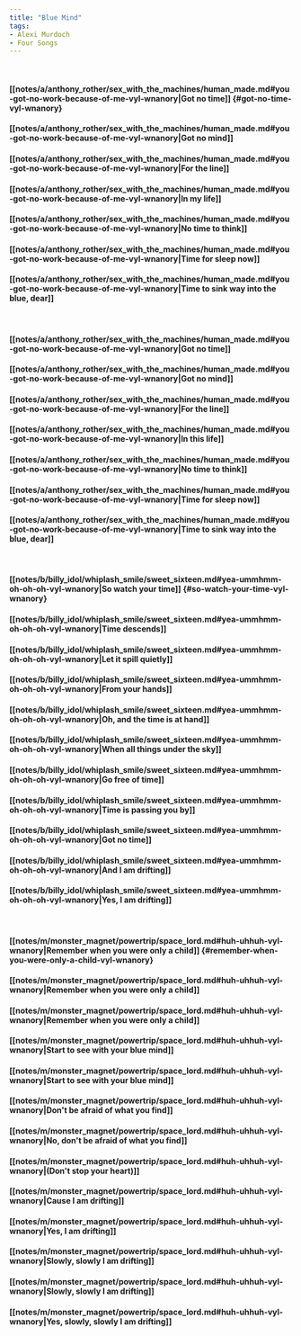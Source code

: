 ```yaml
---
title: "Blue Mind"
tags:
- Alexi Murdoch
- Four Songs
---
```

&nbsp;
#### [[notes/a/anthony_rother/sex_with_the_machines/human_made.md#you-got-no-work-because-of-me-vyl-wnanory|Got no time]] {#got-no-time-vyl-wnanory}
#### [[notes/a/anthony_rother/sex_with_the_machines/human_made.md#you-got-no-work-because-of-me-vyl-wnanory|Got no mind]]
#### [[notes/a/anthony_rother/sex_with_the_machines/human_made.md#you-got-no-work-because-of-me-vyl-wnanory|For the line]]
#### [[notes/a/anthony_rother/sex_with_the_machines/human_made.md#you-got-no-work-because-of-me-vyl-wnanory|In my life]]
#### [[notes/a/anthony_rother/sex_with_the_machines/human_made.md#you-got-no-work-because-of-me-vyl-wnanory|No time to think]]
#### [[notes/a/anthony_rother/sex_with_the_machines/human_made.md#you-got-no-work-because-of-me-vyl-wnanory|Time for sleep now]]
#### [[notes/a/anthony_rother/sex_with_the_machines/human_made.md#you-got-no-work-because-of-me-vyl-wnanory|Time to sink way into the blue, dear]]
&nbsp;
#### [[notes/a/anthony_rother/sex_with_the_machines/human_made.md#you-got-no-work-because-of-me-vyl-wnanory|Got no time]]
#### [[notes/a/anthony_rother/sex_with_the_machines/human_made.md#you-got-no-work-because-of-me-vyl-wnanory|Got no mind]]
#### [[notes/a/anthony_rother/sex_with_the_machines/human_made.md#you-got-no-work-because-of-me-vyl-wnanory|For the line]]
#### [[notes/a/anthony_rother/sex_with_the_machines/human_made.md#you-got-no-work-because-of-me-vyl-wnanory|In this life]]
#### [[notes/a/anthony_rother/sex_with_the_machines/human_made.md#you-got-no-work-because-of-me-vyl-wnanory|No time to think]]
#### [[notes/a/anthony_rother/sex_with_the_machines/human_made.md#you-got-no-work-because-of-me-vyl-wnanory|Time for sleep now]]
#### [[notes/a/anthony_rother/sex_with_the_machines/human_made.md#you-got-no-work-because-of-me-vyl-wnanory|Time to sink way into the blue, dear]]
&nbsp;
#### [[notes/b/billy_idol/whiplash_smile/sweet_sixteen.md#yea-ummhmm-oh-oh-oh-vyl-wnanory|So watch your time]] {#so-watch-your-time-vyl-wnanory}
#### [[notes/b/billy_idol/whiplash_smile/sweet_sixteen.md#yea-ummhmm-oh-oh-oh-vyl-wnanory|Time descends]]
#### [[notes/b/billy_idol/whiplash_smile/sweet_sixteen.md#yea-ummhmm-oh-oh-oh-vyl-wnanory|Let it spill quietly]]
#### [[notes/b/billy_idol/whiplash_smile/sweet_sixteen.md#yea-ummhmm-oh-oh-oh-vyl-wnanory|From your hands]]
#### [[notes/b/billy_idol/whiplash_smile/sweet_sixteen.md#yea-ummhmm-oh-oh-oh-vyl-wnanory|Oh, and the time is at hand]]
#### [[notes/b/billy_idol/whiplash_smile/sweet_sixteen.md#yea-ummhmm-oh-oh-oh-vyl-wnanory|When all things under the sky]]
#### [[notes/b/billy_idol/whiplash_smile/sweet_sixteen.md#yea-ummhmm-oh-oh-oh-vyl-wnanory|Go free of time]]
#### [[notes/b/billy_idol/whiplash_smile/sweet_sixteen.md#yea-ummhmm-oh-oh-oh-vyl-wnanory|Time is passing you by]]
#### [[notes/b/billy_idol/whiplash_smile/sweet_sixteen.md#yea-ummhmm-oh-oh-oh-vyl-wnanory|Got no time]]
#### [[notes/b/billy_idol/whiplash_smile/sweet_sixteen.md#yea-ummhmm-oh-oh-oh-vyl-wnanory|And I am drifting]]
#### [[notes/b/billy_idol/whiplash_smile/sweet_sixteen.md#yea-ummhmm-oh-oh-oh-vyl-wnanory|Yes, I am drifting]]
&nbsp;
#### [[notes/m/monster_magnet/powertrip/space_lord.md#huh-uhhuh-vyl-wnanory|Remember when you were only a child]] {#remember-when-you-were-only-a-child-vyl-wnanory}
#### [[notes/m/monster_magnet/powertrip/space_lord.md#huh-uhhuh-vyl-wnanory|Remember when you were only a child]]
#### [[notes/m/monster_magnet/powertrip/space_lord.md#huh-uhhuh-vyl-wnanory|Remember when you were only a child]]
#### [[notes/m/monster_magnet/powertrip/space_lord.md#huh-uhhuh-vyl-wnanory|Start to see with your blue mind]]
#### [[notes/m/monster_magnet/powertrip/space_lord.md#huh-uhhuh-vyl-wnanory|Start to see with your blue mind]]
#### [[notes/m/monster_magnet/powertrip/space_lord.md#huh-uhhuh-vyl-wnanory|Don't be afraid of what you find]]
#### [[notes/m/monster_magnet/powertrip/space_lord.md#huh-uhhuh-vyl-wnanory|No, don't be afraid of what you find]]
#### [[notes/m/monster_magnet/powertrip/space_lord.md#huh-uhhuh-vyl-wnanory|(Don't stop your heart)]]
#### [[notes/m/monster_magnet/powertrip/space_lord.md#huh-uhhuh-vyl-wnanory|Cause I am drifting]]
#### [[notes/m/monster_magnet/powertrip/space_lord.md#huh-uhhuh-vyl-wnanory|Yes, I am drifting]]
#### [[notes/m/monster_magnet/powertrip/space_lord.md#huh-uhhuh-vyl-wnanory|Slowly, slowly I am drifting]]
#### [[notes/m/monster_magnet/powertrip/space_lord.md#huh-uhhuh-vyl-wnanory|Slowly, slowly I am drifting]]
#### [[notes/m/monster_magnet/powertrip/space_lord.md#huh-uhhuh-vyl-wnanory|Yes, slowly, slowly I am drifting]]
